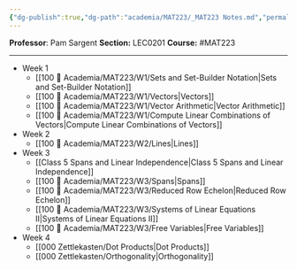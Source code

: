 ```yaml
---
{"dg-publish":true,"dg-path":"academia/MAT223/_MAT223 Notes.md","permalink":"/academia/mat-223/mat-223-notes/","created":"2024-01-15T16:09:15.791-05:00","updated":"2024-01-28T14:42:41.025-05:00"}
---
```


**Professor**: Pam Sargent
**Section:** LEC0201
**Course:** #MAT223

---
- Week 1
	- [[100 📒 Academia/MAT223/W1/Sets and Set-Builder Notation\|Sets and Set-Builder Notation]]
	- [[100 📒 Academia/MAT223/W1/Vectors\|Vectors]]
	- [[100 📒 Academia/MAT223/W1/Vector Arithmetic\|Vector Arithmetic]]
	- [[100 📒 Academia/MAT223/W1/Compute Linear Combinations of Vectors\|Compute Linear Combinations of Vectors]]
- Week 2
	- [[100 📒 Academia/MAT223/W2/Lines\|Lines]]
- Week 3
	- [[Class 5 Spans and Linear Independence\|Class 5 Spans and Linear Independence]]
	- [[100 📒 Academia/MAT223/W3/Spans\|Spans]]
	- [[100 📒 Academia/MAT223/W3/Reduced Row Echelon\|Reduced Row Echelon]]
	- [[100 📒 Academia/MAT223/W3/Systems of Linear Equations II\|Systems of Linear Equations II]]
	- [[100 📒 Academia/MAT223/W3/Free Variables\|Free Variables]]
- Week 4
	- [[000 Zettlekasten/Dot Products\|Dot Products]]
	- [[000 Zettlekasten/Orthogonality\|Orthogonality]]